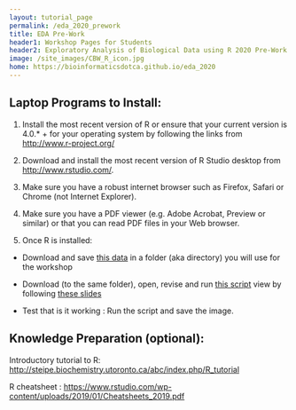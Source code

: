 ```yaml
---
layout: tutorial_page
permalink: /eda_2020_prework
title: EDA Pre-Work
header1: Workshop Pages for Students
header2: Exploratory Analysis of Biological Data using R 2020 Pre-Work
image: /site_images/CBW_R_icon.jpg
home: https://bioinformaticsdotca.github.io/eda_2020
---
```



## Laptop Programs to Install:

1) Install the most recent version of R or ensure that your current version is 4.0.* + for your operating system by following the links from http://www.r-project.org/  

2) Download and install the most recent version of R Studio desktop from http://www.rstudio.com/. 

3) Make sure you have a robust internet browser such as Firefox, Safari or Chrome (not Internet Explorer). 

4) Make sure you have a PDF viewer (e.g. Adobe Acrobat, Preview or similar) or that you can read PDF files in your Web browser. 

5) Once R is installed: 
- Download and save [this data](https://drive.google.com/file/d/19j_LEpbl7WJeHlnNaq2rUayRR8-SsjYW/view) in a folder (aka directory) you will use for the workshop

- Download (to the same folder), open, revise and run [this script](https://drive.google.com/file/d/1NAT4tSNgCmy4UVADxGq35F7AjVomRs2p/) view by following [these slides](https://drive.google.com/file/d/1amoi1R-fDXgdCtsKg9Ari8FrLuPPDytw/view?usp=sharing)

- Test that is it working : Run the script and save the image.



## Knowledge Preparation (optional): <a id="preworkshop"></a>

Introductory tutorial to R: http://steipe.biochemistry.utoronto.ca/abc/index.php/R_tutorial  
 
R cheatsheet : https://www.rstudio.com/wp-content/uploads/2019/01/Cheatsheets_2019.pdf  
